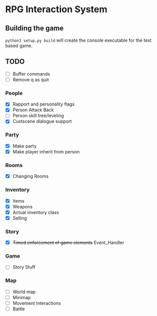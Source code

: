 # RPG Interaction System
## Building the game
`python3 setup.py build` will create the console executable for the text based game. 

## TODO
* [ ] Buffer commands
* [ ] Remove q as quit
### People
* [x] Rapport and personality flags
* [x] Person Attack Back
* [ ] Person skill tree/leveling
* [x] Custscene dialogue support
### Party
* [x] Make party
* [x] Make player inherit from person
### Rooms
* [x] Changing Rooms
### Inventory
* [x] Items
* [x] Weapons
* [x] Actual inventory class
* [x] Selling
### Story
* [x] ~~Timed enforcement of game elements~~ Event\_Handler
### Game
* [ ] Story Stuff
### Map
* [ ] World map
* [ ] Minimap
* [ ] Movement Interactions
* [ ] Battle
